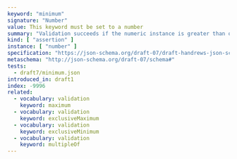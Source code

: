 ```yaml
---
keyword: "minimum"
signature: "Number"
value: This keyword must be set to a number
summary: "Validation succeeds if the numeric instance is greater than or equal to the given number."
kind: [ "assertion" ]
instance: [ "number" ]
specification: "https://json-schema.org/draft-07/draft-handrews-json-schema-validation-01#rfc.section.6.2.4"
metaschema: "http://json-schema.org/draft-07/schema#"
tests:
  - draft7/minimum.json
introduced_in: draft1
index: -9996
related:
  - vocabulary: validation
    keyword: maximum
  - vocabulary: validation
    keyword: exclusiveMaximum
  - vocabulary: validation
    keyword: exclusiveMinimum
  - vocabulary: validation
    keyword: multipleOf
---
```

